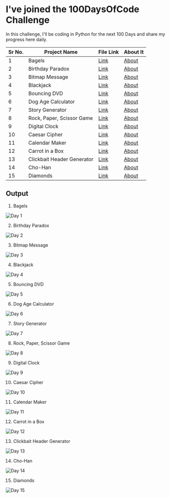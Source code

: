 # I've joined the 100DaysOfCode Challenge

In this challenge, I'll be coding in Python for the next 100 Days and share my progress here daily.

|Sr No. | Project Name | File Link | About It|
|-------|---------|------|------|
| 1 | Bagels |[Link](https://github.com/AdyaTech/100-Days-of-Python/tree/master/Day%201)|[About](https://github.com/AdyaTech/100-Days-of-Python/blob/master/Day%201/About%20Bagels.md)|
| 2 | Birthday Paradox |[Link](https://github.com/AdyaTech/100-Days-of-Python/tree/master/Day%202)|[About](https://github.com/AdyaTech/100-Days-of-Python/blob/master/Day%202/About%20Birthday%20Paradox.md)|
| 3 | Bitmap Message |[Link](https://github.com/AdyaTech/100-Days-of-Python/tree/master/Day%203)|[About](https://github.com/AdyaTech/100-Days-of-Python/blob/master/Day%203/About%20Bitmap%20Message.md)|
| 4 | Blackjack |[Link](https://github.com/AdyaTech/100-Days-of-Python/tree/master/Day%204)|[About](https://github.com/AdyaTech/100-Days-of-Python/blob/master/Day%204/About%20Blackjack.md)|
| 5 | Bouncing DVD |[Link](https://github.com/AdyaTech/100-Days-of-Python/tree/master/Day%205)|[About](https://github.com/AdyaTech/100-Days-of-Python/blob/master/Day%205/About%20Bouncing%20DVD.md)|
| 6 | Dog Age Calculator |[Link](https://github.com/AdyaTech/100-Days-of-Python/tree/master/Day%206)|[About](https://github.com/AdyaTech/100-Days-of-Python/blob/master/Day%206/About%20Dog%20Age%20Calculator.md)|
| 7 | Story Generator |[Link](https://github.com/AdyaTech/100-Days-of-Python/tree/master/Day%207)|[About](https://github.com/AdyaTech/100-Days-of-Python/blob/master/Day%207/About%20Story%20Generator.md)|
| 8 | Rock, Paper, Scissor Game |[Link](https://github.com/AdyaTech/100-Days-of-Python/tree/master/Day%208)|[About](https://github.com/AdyaTech/100-Days-of-Python/blob/master/Day%208/About%20Rock%2C%20Paper%2C%20Scissor%20Game.md)|
| 9 | Digital Clock |[Link](https://github.com/AdyaTech/100-Days-of-Python/tree/master/Day%209)|[About](https://github.com/AdyaTech/100-Days-of-Python/blob/master/Day%209/About%20Digital%20Clock.md)|
| 10 | Caesar Cipher |[Link](https://github.com/AdyaTech/100-Days-of-Python/tree/master/Day%2010)|[About](https://github.com/AdyaTech/100-Days-of-Python/blob/master/Day%2010/About%20Caesar%20Cipher.md)|
| 11 | Calendar Maker |[Link](https://github.com/AdyaTech/100-Days-of-Python/tree/master/Day%2011)|[About](https://github.com/AdyaTech/100-Days-of-Python/blob/master/Day%2011/About%20Calendar%20Maker.md)|
| 12 | Carrot in a Box |[Link](https://github.com/AdyaTech/100-Days-of-Python/tree/master/Day%2012)|[About](https://github.com/AdyaTech/100-Days-of-Python/blob/master/Day%2012/About%20Carrot%20in%20a%20Box.md)|
| 13 | Clickbait Header Generator |[Link](https://github.com/AdyaTech/100-Days-of-Python/tree/master/Day%2013)|[About](https://github.com/AdyaTech/100-Days-of-Python/blob/master/Day%2013/About%20Clickbait.md)|
| 14 | Cho-Han |[Link](https://github.com/AdyaTech/100-Days-of-Python/tree/master/Day%2014)|[About](https://github.com/AdyaTech/100-Days-of-Python/blob/master/Day%2014/About%20Cho-Han.md)|
| 15 | Diamonds |[Link](https://github.com/AdyaTech/100-Days-of-Python/tree/master/Day%2015)|[About](https://github.com/AdyaTech/100-Days-of-Python/blob/master/Day%2015/About%20Diamonds.md)|

## Output
1. Bagels

![Day 1](https://github.com/AdyaTech/100-Days-of-Python/blob/master/Day%201/image.png)

2. Birthday Paradox

![Day 2](https://github.com/AdyaTech/100-Days-of-Python/blob/master/Day%202/image.png)

3. Bitmap Message
   
![Day 3](https://github.com/AdyaTech/100-Days-of-Python/blob/master/Day%203/image.png)

4. Blackjack
   
![Day 4](https://github.com/AdyaTech/100-Days-of-Python/blob/master/Day%204/image.png)

5. Bouncing DVD
   
![Day 5](https://github.com/AdyaTech/100-Days-of-Python/blob/master/Day%205/video.gif)

6. Dog Age Calculator
   
![Day 6](https://github.com/AdyaTech/100-Days-of-Python/blob/master/Day%206/video.gif)

7. Story Generator
   
![Day 7](https://github.com/AdyaTech/100-Days-of-Python/blob/master/Day%207/video.gif)

8. Rock, Paper, Scissor Game
   
![Day 8](https://github.com/AdyaTech/100-Days-of-Python/blob/master/Day%208/video.gif)

9. Digital Clock
   
![Day 9](https://github.com/AdyaTech/100-Days-of-Python/blob/master/Day%209/video.gif)

10. Caesar Cipher
   
![Day 10](https://github.com/AdyaTech/100-Days-of-Python/blob/master/Day%2010/image.png)

11. Calendar Maker
   
![Day 11](https://github.com/AdyaTech/100-Days-of-Python/blob/master/Day%2011/image.png)

12. Carrot in a Box
   
![Day 12](https://github.com/AdyaTech/100-Days-of-Python/blob/master/Day%2012/image.png)

13. Clickbait Header Generator
   
![Day 13](https://github.com/AdyaTech/100-Days-of-Python/blob/master/Day%2013/video.gif)

14. Cho-Han
   
![Day 14](https://github.com/AdyaTech/100-Days-of-Python/blob/master/Day%2014/image.png)

15. Diamonds
   
![Day 15](https://github.com/AdyaTech/100-Days-of-Python/blob/master/Day%2015/image.png)
